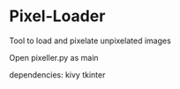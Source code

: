 # Pixel-Loader
Tool to load and pixelate unpixelated images

Open pixeller.py as main

dependencies:
kivy
tkinter
